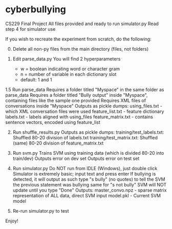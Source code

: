 # cyberbullying
CS229 Final Project
All files provided and ready to run simulator.py
Read step 4 for simulator use

If you wish to recreate the experiment from scratch, do the following:

0. Delete all non-py files from the main directory (files, not folders) 

1. Edit parse_data.py
You will find 2 hyperparameters
	- w = boolean indicating word or character gram
	- n = number of variable in each dictionary slot
	- default: 1 and 1

1.5 Run parse_data
	Requires a folder titled "Myspace" in the same folder as parse_data
	Requires a folder titled "Bully output" inside "Myspace", containing files like the sample one provided
	Requires XML files of conversations inside "Myspace"
	Outputs as pickle dumps:
		using_files.txt - which XML conversation files were used
		feature_list.txt - feature dictionary
		labels.txt - labels aligned with using_files
		feature_matrix.txt -  contains sentence vectors, encoded using feature_list

2. Run shuffle_results.py
	Outputs as pickle dumps:
		training/test_labels.txt: Shuffled 80-20 division of labels.txt
		training/test_matrix.txt: Shuffled (same) 80-20 division of feature_matrix.txt

3. Run svm.py
	Trains SVM using training data (which is divided 80-20 into train/dev)
	Outputs error on dev set
	Outputs error on test set

4. Run simulator.py
	Do NOT run from IDLE (Windows), just double click
	Simulator is extremely basic; input text and press enter
	If bullying is detected, it will output as such
	type "s bully" (no quotes) to tell the SVM the previous statement was bullying
	same for "s not bully"
	SVM will NOT update until you type "Done"
	Outputs:
		master_convo.npz - sparse matrix representation of ALL data, direct SVM input
		model.pkl - Current SVM model

5. Re-run simulator.py to test
		

Enjoy!

